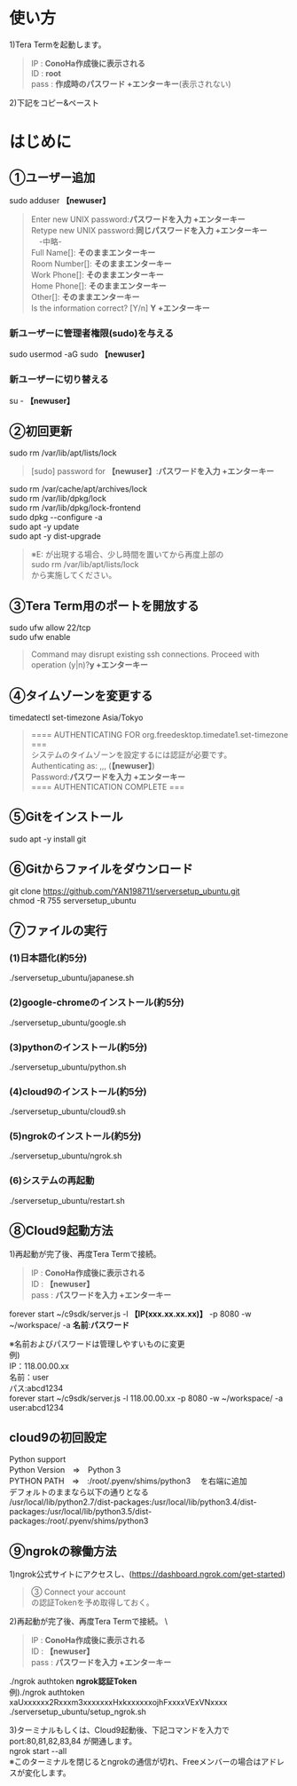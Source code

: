 # 使い方
1)Tera Termを起動します。

> IP : **ConoHa作成後に表示される** \
> ID : **root** \
> pass : **作成時のパスワード +エンターキー**(表示されない)

2)下記をコピー&ペースト

# はじめに 
## ①ユーザー追加
sudo adduser **【newuser】**

> Enter new UNIX password:**パスワードを入力 +エンターキー** \
> Retype new UNIX password:**同じパスワードを入力 +エンターキー** \
>　-中略- \
>    Full Name[]: **そのままエンターキー** \
>    Room Number[]: **そのままエンターキー** \
>    Work Phone[]: **そのままエンターキー** \
>    Home Phone[]: **そのままエンターキー** \
>    Other[]: **そのままエンターキー** \
> Is the information correct? [Y/n] **Y +エンターキー**

### 新ユーザーに管理者権限(sudo)を与える
sudo usermod -aG sudo **【newuser】**
### 新ユーザーに切り替える
su - **【newuser】**

## ②初回更新
sudo rm /var/lib/apt/lists/lock

> [sudo] password for **【newuser】**:**パスワードを入力 +エンターキー**

sudo rm /var/cache/apt/archives/lock \
sudo rm /var/lib/dpkg/lock \
sudo rm /var/lib/dpkg/lock-frontend \
sudo dpkg --configure -a \
sudo apt -y update \
sudo apt -y dist-upgrade
> ※E: が出現する場合、少し時間を置いてから再度上部の \
> sudo rm /var/lib/apt/lists/lock \
> から実施してください。


## ③Tera Term用のポートを開放する
sudo ufw allow 22/tcp \
sudo ufw enable

> Command may disrupt existing ssh connections. Proceed with operation (y|n)?**y +エンターキー**

## ④タイムゾーンを変更する
timedatectl set-timezone Asia/Tokyo

> ==== AUTHENTICATING FOR org.freedesktop.timedate1.set-timezone === \
> システムのタイムゾーンを設定するには認証が必要です。 \
> Authenticating as: ,,, (**【newuser】**) \
> Password:**パスワードを入力 +エンターキー** \
> ==== AUTHENTICATION COMPLETE ===

## ⑤Gitをインストール
sudo apt -y install git

## ⑥Gitからファイルをダウンロード
git clone https://github.com/YAN198711/serversetup_ubuntu.git \
chmod -R 755 serversetup_ubuntu

## ⑦ファイルの実行
### (1)日本語化(約5分)
./serversetup_ubuntu/japanese.sh
### (2)google-chromeのインストール(約5分)
./serversetup_ubuntu/google.sh
### (3)pythonのインストール(約5分)
./serversetup_ubuntu/python.sh
### (4)cloud9のインストール(約5分)
./serversetup_ubuntu/cloud9.sh
### (5)ngrokのインストール(約5分)
./serversetup_ubuntu/ngrok.sh


### (6)システムの再起動
./serversetup_ubuntu/restart.sh

## ⑧Cloud9起動方法
1)再起動が完了後、再度Tera Termで接続。

> IP : **ConoHa作成後に表示される** \
> ID : **【newuser】** \
> pass : **パスワードを入力 +エンターキー**

forever start ~/c9sdk/server.js -l **【IP(xxx.xx.xx.xx)】** -p 8080 -w ~/workspace/ -a **名前**:**パスワード**

※名前およびパスワードは管理しやすいものに変更 \
例) \
IP：118.00.00.xx \
名前：user \
パス:abcd1234 \
forever start ~/c9sdk/server.js -l 118.00.00.xx -p 8080 -w ~/workspace/ -a user:abcd1234

## cloud9の初回設定
Python support \
Python Version　⇒　Python 3 \
PYTHON PATH　⇒　:/root/.pyenv/shims/python3 　を右端に追加 \
デフォルトのままなら以下の通りとなる \
/usr/local/lib/python2.7/dist-packages:/usr/local/lib/python3.4/dist-packages:/usr/local/lib/python3.5/dist-packages:/root/.pyenv/shims/python3


## ⑨ngrokの稼働方法
1)ngrok公式サイトにアクセスし、(https://dashboard.ngrok.com/get-started)

> ③ Connect your account \
> の認証Tokenを予め取得しておく。

2)再起動が完了後、再度Tera Termで接続。 \

> IP : **ConoHa作成後に表示される** \
> ID : **【newuser】** \
> pass : **パスワードを入力 +エンターキー**

./ngrok authtoken **ngrok認証Token** \
例)./ngrok authtoken xaUxxxxxx2Rxxxm3xxxxxxxHxkxxxxxxojhFxxxxVExVNxxxx \
./serversetup_ubuntu/setup_ngrok.sh

3)ターミナルもしくは、Cloud9起動後、下記コマンドを入力で port:80,81,82,83,84 が開通します。\
ngrok start --all \
※このターミナルを閉じるとngrokの通信が切れ、Freeメンバーの場合はアドレスが変化します。

